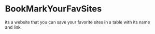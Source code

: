 # BookMarkYourFavSites
 its a website that you can save your favorite sites in a table with its name and link

